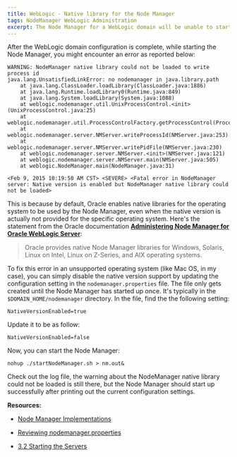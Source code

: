 ```yaml
---
title: WebLogic - Native library for the Node Manager
tags: NodeManager WebLogic Administration
excerpt: The Node Manager for a WebLogic domain will be unable to start up with the default configuration on an operating system without the corresponding native library provided by Oracle. To correct this error, the configuration setting NativeVersionEnabled has to be changed to false to disable the native version of the Node Manager for such an operating system.
---
```


After the WebLogic domain configuration is complete, while starting the Node Manager, you might encounter an error as reported below:

```
WARNING: NodeManager native library could not be loaded to write process id
java.lang.UnsatisfiedLinkError: no nodemanager in java.library.path
	at java.lang.ClassLoader.loadLibrary(ClassLoader.java:1886)
	at java.lang.Runtime.loadLibrary0(Runtime.java:849)
	at java.lang.System.loadLibrary(System.java:1088)
	at weblogic.nodemanager.util.UnixProcessControl.<init>(UnixProcessControl.java:25)
	at weblogic.nodemanager.util.ProcessControlFactory.getProcessControl(ProcessControlFactory.java:23)
	at weblogic.nodemanager.server.NMServer.writeProcessId(NMServer.java:253)
	at weblogic.nodemanager.server.NMServer.writePidFile(NMServer.java:230)
	at weblogic.nodemanager.server.NMServer.<init>(NMServer.java:121)
	at weblogic.nodemanager.server.NMServer.main(NMServer.java:505)
	at weblogic.NodeManager.main(NodeManager.java:31)

<Feb 9, 2015 10:19:50 AM CST> <SEVERE> <Fatal error in NodeManager server: Native version is enabled but NodeManager native library could not be loaded>
```

This is because by default, Oracle enables native libraries for the operating system to be used by the Node Manager, even when the native version is actually not provided for the specific operating system. Here's the statement from the Oracle documentation **[Administering Node Manager for Oracle WebLogic Server](http://docs.oracle.com/middleware/1213/wls/NODEM/toc.htm)**:

> Oracle provides native Node Manager libraries for Windows, Solaris, Linux on Intel, Linux on Z-Series, and AIX operating systems.

To fix this error in an unsupported operating system (like Mac OS, in my case), you can simply disable the native version support by updating the configuration setting in the `nodemanager.properties` file. The file only gets created until the Node Manager has started up once. It's typically in the `$DOMAIN_HOME/nodemanager` directory. In the file, find the the following setting:

```
NativeVersionEnabled=true
```

Update it to be as follow:

```
NativeVersionEnabled=false
```

Now, you can start the Node Manager:

```
nohup ./startNodeManager.sh > nm.out&
```

Check out the log file, the warning about the NodeManager native library could not be loaded is still there, but the Node Manager should start up successfully after printing out the current configuration settings. 

**Resources:**

* [Node Manager Implementations](http://docs.oracle.com/middleware/1213/wls/NODEM/overview.htm#NODEM114)

* [Reviewing nodemanager.properties](http://docs.oracle.com/middleware/1213/wls/NODEM/java_nodemgr.htm#NODEM178)

* [3.2 Starting the Servers](http://docs.oracle.com/middleware/1213/core/WLSIG/create_domain.htm#WLSIG298)